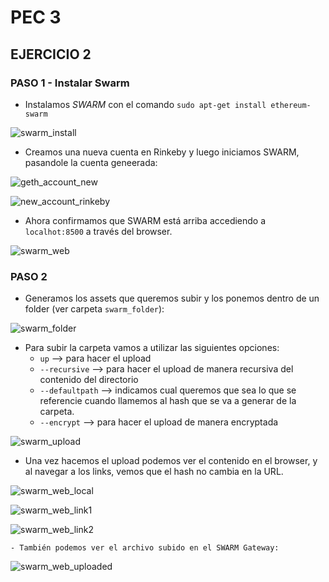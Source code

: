# PEC 3
## EJERCICIO 2

### PASO 1 - Instalar Swarm

- Instalamos *SWARM* con el comando `sudo apt-get install ethereum-swarm`

![swarm_install](https://github.com/egabete/Disenio-y-Desarrollo/blob/master/PEC_2/Ejercicio_3/img/swarm_install.png)

- Creamos una nueva cuenta en Rinkeby y luego iniciamos SWARM, pasandole la cuenta geneerada:

![geth_account_new](https://github.com/egabete/Disenio-y-Desarrollo/blob/master/PEC_2/Ejercicio_3/img/geth_account_new.png)


![new_account_rinkeby](https://github.com/egabete/Disenio-y-Desarrollo/blob/master/PEC_2/Ejercicio_3/img/new_account_rinkeby.png)

- Ahora confirmamos que SWARM está arriba accediendo a `localhot:8500` a través del browser.

 ![swarm_web](https://github.com/egabete/Disenio-y-Desarrollo/blob/master/PEC_2/Ejercicio_3/img/swarm_web.png)


### PASO 2

- Generamos los assets que queremos subir y los ponemos dentro de un folder (ver carpeta `swarm_folder`):

 ![swarm_folder](https://github.com/egabete/Disenio-y-Desarrollo/blob/master/PEC_2/Ejercicio_3/img/swarm_folder.png)


- Para subir la carpeta vamos a utilizar las siguientes opciones:
    - `up` --> para hacer el upload
    - `--recursive` --> para hacer el upload de manera recursiva del contenido del directorio
    - `--defaultpath` --> indicamos cual queremos que sea lo que se referencie cuando llamemos al hash que se va a generar de la carpeta.
    - `--encrypt` --> para hacer el upload de manera encryptada

 ![swarm_upload](https://github.com/egabete/Disenio-y-Desarrollo/blob/master/PEC_2/Ejercicio_3/img/swarm_upload.png)

 - Una vez hacemos el upload podemos ver el contenido en el browser, y al navegar a los links, vemos que el hash no cambia en la URL.

  ![swarm_web_local](https://github.com/egabete/Disenio-y-Desarrollo/blob/master/PEC_2/Ejercicio_3/img/swarm_web_local.png)

  ![swarm_web_link1](https://github.com/egabete/Disenio-y-Desarrollo/blob/master/PEC_2/Ejercicio_3/img/swarm_link1.png)

  ![swarm_web_link2](https://github.com/egabete/Disenio-y-Desarrollo/blob/master/PEC_2/Ejercicio_3/img/swarm_link2.png)

    - También podemos ver el archivo subido en el SWARM Gateway:

  ![swarm_web_uploaded](https://github.com/egabete/Disenio-y-Desarrollo/blob/master/PEC_2/Ejercicio_3/img/swarm_uploaded.png)

